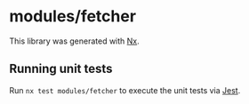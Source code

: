 # modules/fetcher

This library was generated with [Nx](https://nx.dev).

## Running unit tests

Run `nx test modules/fetcher` to execute the unit tests via [Jest](https://jestjs.io).

